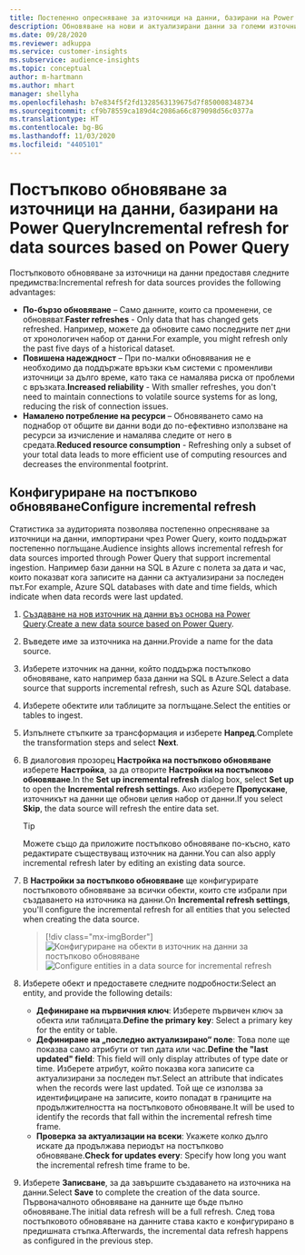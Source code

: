 ```yaml
---
title: Постепенно опресняване за източници на данни, базирани на Power Query
description: Обновяване на нови и актуализирани данни за големи източници на данни въз основа на Power Query.
ms.date: 09/28/2020
ms.reviewer: adkuppa
ms.service: customer-insights
ms.subservice: audience-insights
ms.topic: conceptual
author: m-hartmann
ms.author: mhart
manager: shellyha
ms.openlocfilehash: b7e834f5f2fd1328563139675d7f850008348734
ms.sourcegitcommit: cf9b78559ca189d4c2086a66c879098d56c0377a
ms.translationtype: HT
ms.contentlocale: bg-BG
ms.lasthandoff: 11/03/2020
ms.locfileid: "4405101"
---
```

# <a name="incremental-refresh-for-data-sources-based-on-power-query"></a><span data-ttu-id="a2b42-103">Постъпково обновяване за източници на данни, базирани на Power Query</span><span class="sxs-lookup"><span data-stu-id="a2b42-103">Incremental refresh for data sources based on Power Query</span></span>

<span data-ttu-id="a2b42-104">Постъпковото обновяване за източници на данни предоставя следните предимства:</span><span class="sxs-lookup"><span data-stu-id="a2b42-104">Incremental refresh for data sources provides the following advantages:</span></span>

- <span data-ttu-id="a2b42-105">**По-бързо обновяване** – Само данните, които са променени, се обновяват.</span><span class="sxs-lookup"><span data-stu-id="a2b42-105">**Faster refreshes** - Only data that has changed gets refreshed.</span></span> <span data-ttu-id="a2b42-106">Например, можете да обновите само последните пет дни от хронологичен набор от данни.</span><span class="sxs-lookup"><span data-stu-id="a2b42-106">For example, you might refresh only the past five days of a historical dataset.</span></span>
- <span data-ttu-id="a2b42-107">**Повишена надеждност** – При по-малки обновявания не е необходимо да поддържате връзки към системи с променливи източници за дълго време, като така се намалява риска от проблеми с връзката.</span><span class="sxs-lookup"><span data-stu-id="a2b42-107">**Increased reliability** - With smaller refreshes, you don't need to maintain connections to volatile source systems for as long, reducing the risk of connection issues.</span></span>
- <span data-ttu-id="a2b42-108">**Намалено потребление на ресурси** – Обновяването само на поднабор от общите ви данни води до по-ефективно използване на ресурси за изчисление и намалява следите от него в средата.</span><span class="sxs-lookup"><span data-stu-id="a2b42-108">**Reduced resource consumption** - Refreshing only a subset of your total data leads to more efficient use of computing resources and decreases the environmental footprint.</span></span>

## <a name="configure-incremental-refresh"></a><span data-ttu-id="a2b42-109">Конфигуриране на постъпково обновяване</span><span class="sxs-lookup"><span data-stu-id="a2b42-109">Configure incremental refresh</span></span>

<span data-ttu-id="a2b42-110">Статистика за аудиторията позволява постепенно опресняване за източници на данни, импортирани чрез Power Query, които поддържат постепенно поглъщане.</span><span class="sxs-lookup"><span data-stu-id="a2b42-110">Audience insights allows incremental refresh for data sources imported through Power Query that support incremental ingestion.</span></span> <span data-ttu-id="a2b42-111">Например бази данни на SQL в Azure с полета за дата и час, които показват кога записите на данни са актуализирани за последен път.</span><span class="sxs-lookup"><span data-stu-id="a2b42-111">For example, Azure SQL databases with date and time fields, which indicate when data records were last updated.</span></span>

1. <span data-ttu-id="a2b42-112">[Създаване на нов източник на данни въз основа на Power Query](connect-power-query.md).</span><span class="sxs-lookup"><span data-stu-id="a2b42-112">[Create a new data source based on Power Query](connect-power-query.md).</span></span>

1. <span data-ttu-id="a2b42-113">Въведете име за източника на данни.</span><span class="sxs-lookup"><span data-stu-id="a2b42-113">Provide a name for the data source.</span></span>

1. <span data-ttu-id="a2b42-114">Изберете източник на данни, който поддържа постъпково обновяване, като например база данни на SQL в Azure.</span><span class="sxs-lookup"><span data-stu-id="a2b42-114">Select a data source that supports incremental refresh, such as Azure SQL database.</span></span>

1. <span data-ttu-id="a2b42-115">Изберете обектите или таблиците за поглъщане.</span><span class="sxs-lookup"><span data-stu-id="a2b42-115">Select the entities or tables to ingest.</span></span>

1. <span data-ttu-id="a2b42-116">Изпълнете стъпките за трансформация и изберете **Напред**.</span><span class="sxs-lookup"><span data-stu-id="a2b42-116">Complete the transformation steps and select **Next**.</span></span>

1. <span data-ttu-id="a2b42-117">В диалоговия прозорец **Настройка на постъпково обновяване** изберете **Настройка**, за да отворите **Настройки на постъпково обновяване**.</span><span class="sxs-lookup"><span data-stu-id="a2b42-117">In the **Set up incremental refresh** dialog box, select **Set up** to open the **Incremental refresh settings**.</span></span> <span data-ttu-id="a2b42-118">Ако изберете **Пропускане**, източникът на данни ще обнови целия набор от данни.</span><span class="sxs-lookup"><span data-stu-id="a2b42-118">If you select **Skip**, the data source will refresh the entire data set.</span></span>
   > [!TIP]
   > <span data-ttu-id="a2b42-119">Можете също да приложите постъпково обновяване по-късно, като редактирате съществуващ източник на данни.</span><span class="sxs-lookup"><span data-stu-id="a2b42-119">You can also apply incremental refresh later by editing an existing data source.</span></span>

1. <span data-ttu-id="a2b42-120">В **Настройки за постъпково обновяване** ще конфигурирате постъпковото обновяване за всички обекти, които сте избрали при създаването на източника на данни.</span><span class="sxs-lookup"><span data-stu-id="a2b42-120">On **Incremental refresh settings**, you'll configure the incremental refresh for all entities that you selected when creating the data source.</span></span>

   > [!div class="mx-imgBorder"]
   > <span data-ttu-id="a2b42-121">![Конфигуриране на обекти в източник на данни за постъпково обновяване](media/incremental-refresh-settings.png "Конфигуриране на обекти в източник на данни за постъпково обновяване")</span><span class="sxs-lookup"><span data-stu-id="a2b42-121">![Configure entities in a data source for incremental refresh](media/incremental-refresh-settings.png "Configure entities in a data source for incremental refresh")</span></span>

1. <span data-ttu-id="a2b42-122">Изберете обект и предоставете следните подробности:</span><span class="sxs-lookup"><span data-stu-id="a2b42-122">Select an entity, and provide the following details:</span></span>

   - <span data-ttu-id="a2b42-123">**Дефиниране на първичния ключ**: Изберете първичен ключ за обекта или таблицата.</span><span class="sxs-lookup"><span data-stu-id="a2b42-123">**Define the primary key**: Select a primary key for the entity or table.</span></span>
   - <span data-ttu-id="a2b42-124">**Дефиниране на „последно актуализирано“ поле**: Това поле ще показва само атрибути от тип дата или час.</span><span class="sxs-lookup"><span data-stu-id="a2b42-124">**Define the "last updated" field**: This field will only display attributes of type date or time.</span></span> <span data-ttu-id="a2b42-125">Изберете атрибут, който показва кога записите са актуализирани за последен път.</span><span class="sxs-lookup"><span data-stu-id="a2b42-125">Select an attribute that indicates when the records were last updated.</span></span> <span data-ttu-id="a2b42-126">Той ще се използва за идентифициране на записите, които попадат в границите на продължителността на постъпковото обновяване.</span><span class="sxs-lookup"><span data-stu-id="a2b42-126">It will be used to identify the records that fall within the incremental refresh time frame.</span></span>
   - <span data-ttu-id="a2b42-127">**Проверка за актуализации на всеки**: Укажете колко дълго искате да продължава периодът на постъпково обновяване.</span><span class="sxs-lookup"><span data-stu-id="a2b42-127">**Check for updates every**: Specify how long you want the incremental refresh time frame to be.</span></span>

1. <span data-ttu-id="a2b42-128">Изберете **Записване**, за да завършите създаването на източника на данни.</span><span class="sxs-lookup"><span data-stu-id="a2b42-128">Select **Save** to complete the creation of the data source.</span></span> <span data-ttu-id="a2b42-129">Първоначалното обновяване на данните ще бъде пълно обновяване.</span><span class="sxs-lookup"><span data-stu-id="a2b42-129">The initial data refresh will be a full refresh.</span></span> <span data-ttu-id="a2b42-130">След това постъпковото обновяване на данните става както е конфигурирано в предишната стъпка.</span><span class="sxs-lookup"><span data-stu-id="a2b42-130">Afterwards, the incremental data refresh happens as configured in the previous step.</span></span>

